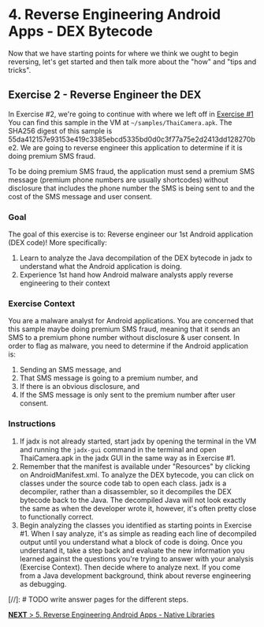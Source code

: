 # 4. Reverse Engineering Android Apps - DEX Bytecode

Now that we have starting points for where we think we ought to begin reversing, let's get started and then talk more about the "how" and "tips and tricks".

## Exercise 2 - Reverse Engineer the DEX 
In Exercise #2, we're going to continue with where we left off in [Exercise #1](reversing_intro.html#exercise-1---beginning-re-with-jadx) You can find this sample in the VM at `~/samples/ThaiCamera.apk`. The SHA256 digest of this sample is 55da412157e93153e419c3385ebcd5335bd0d0c3f77a75e2d2413dd128270be2. We are going to reverse engineer this application to determine if it is doing premium SMS fraud. 

To be doing premium SMS fraud, the application must send a premium SMS message (premium phone numbers are usually shortcodes) without disclosure that includes the phone number the SMS is being sent to and the cost of the SMS message and user consent.

### Goal
The goal of this exercise is to: Reverse engineer our 1st Android application (DEX code)! More specifically:

1. Learn to analyze the Java decompilation of the DEX bytecode in jadx to understand what the Android application is doing. 
1. Experience 1st hand how Android malware analysts apply reverse engineering to their context

### Exercise Context
You are a malware analyst for Android applications. You are concerned that this sample maybe doing premium SMS fraud, meaning that it sends an SMS to a premium phone number without disclosure & user consent. In order to flag as malware, you need to determine if the Android application is:

1. Sending an SMS message, and 
1. That SMS message is going to a premium number, and
1. If there is an obvious disclosure, and
1. If the SMS message is only sent to the premium number after user consent.

### Instructions

1. If jadx is not already started, start jadx by opening the terminal in the VM and running the `jadx-gui` command in the terminal and open ThaiCamera.apk in the jadx GUI in the same way as in Exercise #1.
1. Remember that the manifest is available under "Resources" by clicking on AndroidManifest.xml. To analyze the DEX bytecode, you can click on classes under the source code tab to open each class. jadx is a decompiler, rather than a disassembler, so it decompiles the DEX bytecode back to the Java. The decompiled Java will not look exactly the same as when the developer wrote it, however, it's often pretty close to functionally correct.
1. Begin analyzing the classes you identified as starting points in Exercise #1. When I say analyze, it's as simple as reading each line of decompiled output until you understand what a block of code is doing. Once you understand it, take a step back and evaluate the new information you learned against the questions you're trying to answer with your analysis (Exercise Context). Then decide where to analyze next. If you come from a Java development background, think about reverse engineering as debugging.

[//]: # TODO write answer pages for the different steps.


[**NEXT** > 5. Reverse Engineering Android Apps - Native Libraries](reversing_native_libs.html)